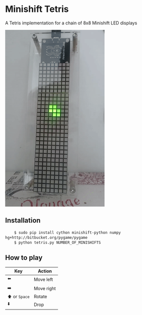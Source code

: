 # Minishift Tetris

A Tetris implementation for a chain of 8x8 Minishift LED displays

![Demo](demo.gif)

## Installation

        $ sudo pip install cython minishift-python numpy hg+http://bitbucket.org/pygame/pygame
        $ python tetris.py NUMBER_OF_MINISHIFTS

## How to play

Key                   | Action
--------------------- | ----------
:arrow_left:          | Move left
:arrow_right:         | Move right
:arrow_up: or `Space` | Rotate
:arrow_down:          | Drop
